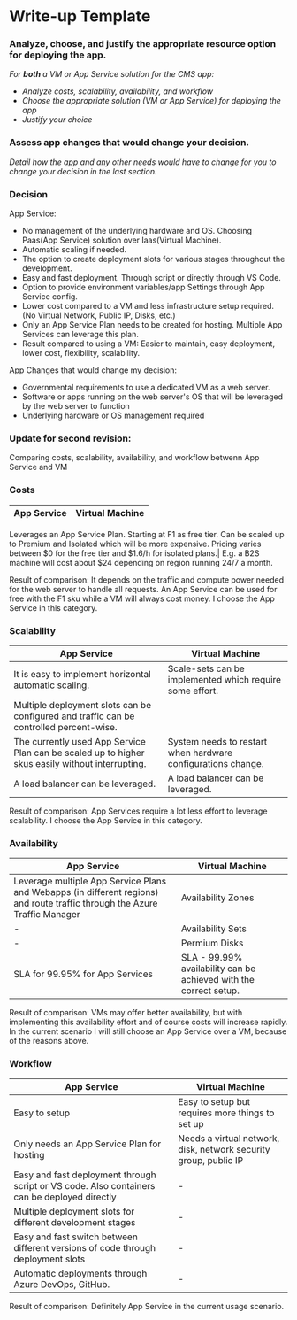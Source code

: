 # Write-up Template

### Analyze, choose, and justify the appropriate resource option for deploying the app.

*For **both** a VM or App Service solution for the CMS app:*
- *Analyze costs, scalability, availability, and workflow*
- *Choose the appropriate solution (VM or App Service) for deploying the app*
- *Justify your choice*

### Assess app changes that would change your decision.

*Detail how the app and any other needs would have to change for you to change your decision in the last section.* 


### Decision
App Service:
- No management of the underlying hardware and OS. Choosing Paas(App Service) solution over Iaas(Virtual Machine).
- Automatic scaling if needed.
- The option to create deployment slots for various stages throughout the development.
- Easy and fast deployment. Through script or directly through VS Code.
- Option to provide environment variables/app Settings through App Service config.
- Lower cost compared to a VM and less infrastructure setup required. (No Virtual Network, Public IP, Disks, etc.) 
- Only an App Service Plan needs to be created for hosting. Multiple App Services can leverage this plan. 
- Result compared to using a VM: Easier to maintain, easy deployment, lower cost, flexibility, scalability.

App Changes that would change my decision:
- Governmental requirements to use a dedicated VM as a web server. 
- Software or apps running on the web server's OS that will be leveraged by the web server to function
- Underlying hardware or OS management required

### Update for second revision:
Comparing costs, scalability, availability, and workflow betwenn App Service and VM

### Costs
App Service | Virtual Machine
------------ | -------------
Leverages an App Service Plan. Starting at F1 as free tier. 
Can be scaled up to Premium and Isolated which will be more expensive.
Pricing varies between $0 for the free tier and $1.6/h for isolated plans.| E.g. a B2S machine will cost about $24 depending on region running 24/7 a month. 

Result of comparison: It depends on the traffic and compute power needed for the web server to handle all requests. 
An App Service can be used for free with the F1 sku while a VM will always cost money. I choose the App Service in this category. 


### Scalability
App Service | Virtual Machine
------------ | -------------
It is easy to implement horizontal automatic scaling. |  Scale-sets can be implemented which require some effort. 
Multiple deployment slots can be configured and traffic can be controlled percent-wise. | 
The currently used App Service Plan can be scaled up to higher skus easily without interrupting. | System needs to restart when hardware configurations change. 
A load balancer can be leveraged.| A load balancer can be leveraged.
 

Result of comparison: App Services require a lot less effort to leverage scalability. I choose the App Service in this category. 


### Availability 
App Service | Virtual Machine
------------ | -------------
Leverage multiple App Service Plans and Webapps (in different regions) and route traffic through the Azure Traffic Manager | Availability Zones
 -| Availability Sets
 -| Permium Disks
 SLA for 99.95% for App Services| SLA - 99.99% availability can be achieved with the correct setup.


Result of comparison: VMs may offer better availability, but with implementing this availability effort and of course costs will increase rapidly. In the current scenario I will still choose an App Service over a VM, because of the reasons above.

### Workflow
App Service | Virtual Machine
------------ | -------------
Easy to setup | Easy to setup but requires more things to set up
Only needs an App Service Plan for hosting | Needs a virtual network, disk, network security group, public IP
Easy and fast deployment through script or VS code. Also containers can be deployed directly | -
Multiple deployment slots for different development stages | -
Easy and fast switch between different versions of code through deployment slots | -
Automatic deployments through Azure DevOps, GitHub. | -

Result of comparison: Definitely App Service in the current usage scenario.


